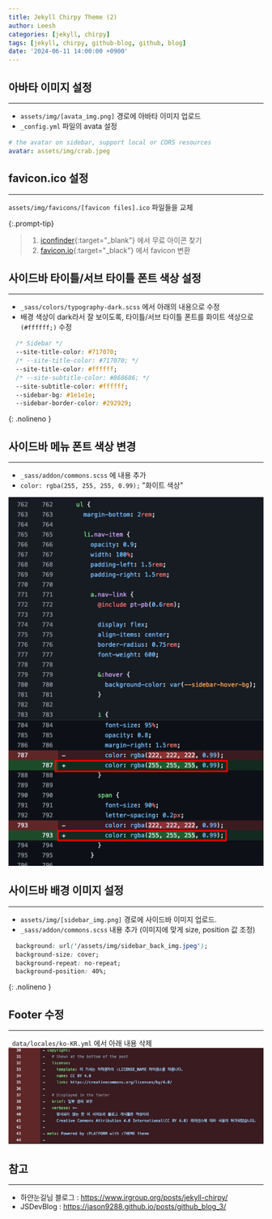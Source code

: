 ```yaml
---
title: Jekyll Chirpy Theme (2)
author: Leesh
categories: [jekyll, chirpy] 
tags: [jekyll, chirpy, github-blog, github, blog]
date: '2024-06-11 14:00:00 +0900'
---
```

## 아바타 이미지 설정

---
* `assets/img/[avata_img.png]` 경로에 아바타 이미지 업로드
* `_config.yml` 파일의 avata 설정

```yaml
# the avatar on sidebar, support local or CORS resources
avatar: assets/img/crab.jpeg
```

## favicon.ico 설정

---
`assets/img/favicons/[favicon files].ico` 파일들을 교체

{:.prompt-tip}
> 1) [iconfinder](https://www.iconfinder.com/icons){:target="_blank"} 에서 무료 아이콘 찾기
> 2) [favicon.io](https://favicon.io/favicon-converter/){:target="_black"} 에서 favicon 변환

## 사이드바 타이틀/서브 타이틀 폰트 색상 설정

---
* `_sass/colors/typography-dark.scss` 에서 아래의 내용으로 수정
* 배경 색상이 dark라서 잘 보이도록, 타이틀/서브 타이틀 폰트를 화이트 색상으로 `(#ffffff;)` 수정

```css
  /* Sidebar */
  --site-title-color: #717070;
  /* --site-title-color: #717070; */
  --site-title-color: #ffffff;
  /* --site-subtitle-color: #868686; */
  --site-subtitle-color: #ffffff;
  --sidebar-bg: #1e1e1e;
  --sidebar-border-color: #292929;
```
{: .nolineno }

## 사이드바 메뉴 폰트 색상 변경

---
* `_sass/addon/commons.scss` 에 내용 추가
* `color: rgba(255, 255, 255, 0.99);` "화이트 색상"

![](/assets/img/2024-06-11-chirpy-theme-2_images/7f0ae595.png)

## 사이드바 배경 이미지 설정

---
* `assets/img/[sidebar_img.png]` 경로에 사이드바 이미지 업로드.
* `_sass/addon/commons.scss` 내용 추가 (이미지에 맞게 size, position 값 조정)
```css
  background: url('/assets/img/sidebar_back_img.jpeg');
  background-size: cover;
  background-repeat: no-repeat;
  background-position: 40%;
```
{: .nolineno }

## Footer 수정

---
`_data/locales/ko-KR.yml` 에서 아래 내용 삭제
![](/assets/img/2024-06-11-chirpy-theme-2_images/00264e9e.png)

## 참고

---

* 하얀눈길님 블로그 : https://www.irgroup.org/posts/jekyll-chirpy/
* JSDevBlog : https://jason9288.github.io/posts/github_blog_3/
